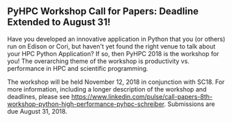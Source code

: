 ## PyHPC Workshop Call for Papers: Deadline Extended to August 31!

Have you developed an innovative application in Python that you (or others) run 
on Edison or Cori, but haven't yet found the right venue to talk about your HPC 
Python Application? If so, then PyHPC 2018 is the workshop for you! The 
overarching theme of the workshop is productivity vs. performance in HPC and 
scientific programming.

The workshop will be held November 12, 2018 in conjunction with SC18. For more 
information, including a longer description of the workshop and deadlines, 
please see 
<https://www.linkedin.com/pulse/call-papers-8th-workshop-python-high-performance-pyhpc-schreiber>.
Submissions are due August 31, 2018.
